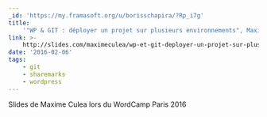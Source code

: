 ```yaml
---
_id: 'https://my.framasoft.org/u/borisschapira/?Rp_i7g'
title:
    '"WP & GIT : déployer un projet sur plusieurs environnements", Maxime CULEA'
link: >-
    http://slides.com/maximeculea/wp-et-git-deployer-un-projet-sur-plusieurs-environnements/live
date: '2016-02-06'
tags:
    - git
    - sharemarks
    - wordpress
---
```


<div class="markdown"><p>Slides de Maxime Culea lors du WordCamp Paris 2016
</p></div>
